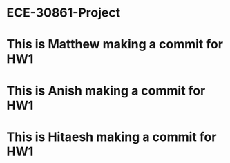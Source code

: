 # ECE-30861-Project
# This is Matthew making a commit for HW1 
# This is Anish making a commit for HW1
# This is Hitaesh making a commit for HW1 
